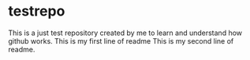 # testrepo
This is a just test repository created by me to learn and understand how github works.
This is my first line of readme
This is my second line of readme.
